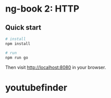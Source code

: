 # ng-book 2: HTTP

## Quick start

```bash
# install 
npm install

# run
npm run go
```

Then visit [http://localhost:8080](http://localhost:8080) in your browser. 

# youtubefinder
